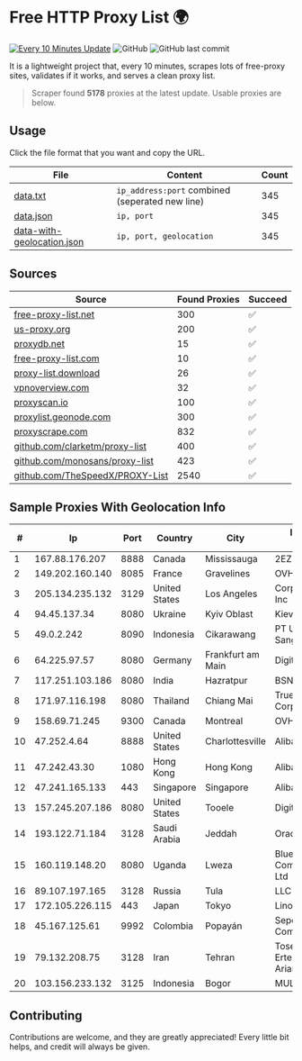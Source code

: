 
# Free HTTP Proxy List 🌍

[![Every 10 Minutes Update](https://github.com/mertguvencli/http-proxy-list/actions/workflows/main.yml/badge.svg?branch=main)](https://github.com/mertguvencli/http-proxy-list/actions/workflows/main.yml)
![GitHub](https://img.shields.io/github/license/mertguvencli/http-proxy-list)
![GitHub last commit](https://img.shields.io/github/last-commit/mertguvencli/http-proxy-list)

It is a lightweight project that, every 10 minutes, scrapes lots of free-proxy sites, validates if it works, and serves a clean proxy list.


> Scraper found **5178** proxies at the latest update. Usable proxies are below.

## Usage

Click the file format that you want and copy the URL.


|File|Content|Count|
|----|-------|-----|
|[data.txt](https://raw.githubusercontent.com/mertguvencli/http-proxy-list/main/proxy-list/data.txt)|`ip_address:port` combined (seperated new line)|345|
|[data.json](https://raw.githubusercontent.com/mertguvencli/http-proxy-list/main/proxy-list/data.json)|`ip, port`|345|
|[data-with-geolocation.json](https://raw.githubusercontent.com/mertguvencli/http-proxy-list/main/proxy-list/data-with-geolocation.json)|`ip, port, geolocation`|345|

## Sources

|Source|Found Proxies|Succeed|
|------|-------------|-------|
|[free-proxy-list.net](https://free-proxy-list.net)|300|✅|
|[us-proxy.org](https://www.us-proxy.org)|200|✅|
|[proxydb.net](http://proxydb.net)|15|✅|
|[free-proxy-list.com](https://free-proxy-list.com/?page=&port=&type%5B%5D=http&type%5B%5D=https&up_time=0&search=Search)|10|✅|
|[proxy-list.download](https://www.proxy-list.download/HTTP)|26|✅|
|[vpnoverview.com](https://vpnoverview.com/privacy/anonymous-browsing/free-proxy-servers)|32|✅|
|[proxyscan.io](https://www.proxyscan.io)|100|✅|
|[proxylist.geonode.com](https://proxylist.geonode.com/api/proxy-list?limit=300&page=1&sort_by=lastChecked&sort_type=desc&protocols=http,https)|300|✅|
|[proxyscrape.com](https://api.proxyscrape.com/v2/?request=displayproxies&protocol=http&timeout=10000&country=all&ssl=all&anonymity=all)|832|✅|
|[github.com/clarketm/proxy-list](https://raw.githubusercontent.com/clarketm/proxy-list/master/proxy-list-raw.txt)|400|✅|
|[github.com/monosans/proxy-list](https://raw.githubusercontent.com/monosans/proxy-list/main/proxies/http.txt)|423|✅|
|[github.com/TheSpeedX/PROXY-List](https://raw.githubusercontent.com/TheSpeedX/PROXY-List/master/http.txt)|2540|✅|


## Sample Proxies With Geolocation Info

|#|Ip|Port|Country|City|Internet Service Provider|
|-|--|----|-------|----|-------------------------|
|1|167.88.176.207|8888|Canada|Mississauga|2EZ Network Inc.|
|2|149.202.160.140|8085|France|Gravelines|OVH SAS|
|3|205.134.235.132|3129|United States|Los Angeles|Corporate Colocation Inc|
|4|94.45.137.34|8080|Ukraine|Kyiv Oblast|Kievline LLC|
|5|49.0.2.242|8090|Indonesia|Cikarawang|PT Usaha Adi Sanggoro|
|6|64.225.97.57|8080|Germany|Frankfurt am Main|DigitalOcean, LLC|
|7|117.251.103.186|8080|India|Hazratpur|BSNL Internet|
|8|171.97.116.198|8080|Thailand|Chiang Mai|True Internet Corporation CO. Ltd.|
|9|158.69.71.245|9300|Canada|Montreal|OVH SAS|
|10|47.252.4.64|8888|United States|Charlottesville|Alibaba.com LLC|
|11|47.242.43.30|1080|Hong Kong|Hong Kong|Alibaba.com LLC|
|12|47.241.165.133|443|Singapore|Singapore|Alibaba.com LLC|
|13|157.245.207.186|8080|United States|Tooele|DigitalOcean, LLC|
|14|193.122.71.184|3128|Saudi Arabia|Jeddah|Oracle Corporation|
|15|160.119.148.20|8080|Uganda|Lweza|Blue Crane Communications (U) Ltd|
|16|89.107.197.165|3128|Russia|Tula|LLC TK Altair|
|17|172.105.226.115|443|Japan|Tokyo|Linode, LLC|
|18|45.167.125.61|9992|Colombia|Popayán|Sepcom Comunicaciones SAS|
|19|79.132.208.75|3128|Iran|Tehran|Tose'h Fanavari Ertebabat Pasargad Arian Co. PJS|
|20|103.156.233.132|3125|Indonesia|Bogor|MULTIMEDIALINKTECH|



## Contributing

Contributions are welcome, and they are greatly appreciated! Every
little bit helps, and credit will always be given.

